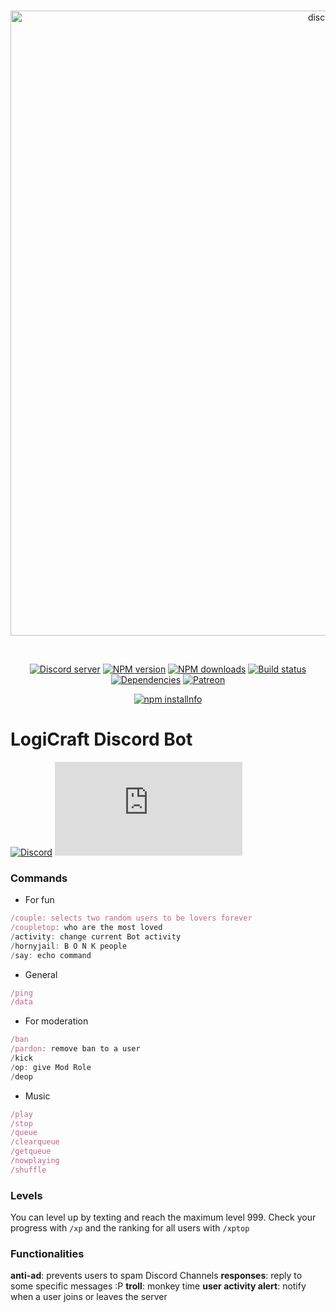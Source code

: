 <div align="center">
  <br />
  <p>
    <a href="https://discord.gg/mv684bdpwp"><img src="https://imgur.com/gallery/qwtQFvF" width="1000" alt="discord.js" /></a>
  </p>
  <br />
  <p>
    <a href="https://discord.gg/djs"><img src="https://img.shields.io/discord/222078108977594368?color=7289da&logo=discord&logoColor=white" alt="Discord server" /></a>
    <a href="https://www.npmjs.com/package/discord.js"><img src="https://img.shields.io/npm/v/discord.js.svg?maxAge=3600" alt="NPM version" /></a>
    <a href="https://www.npmjs.com/package/discord.js"><img src="https://img.shields.io/npm/dt/discord.js.svg?maxAge=3600" alt="NPM downloads" /></a>
    <a href="https://github.com/discordjs/discord.js/actions"><img src="https://github.com/discordjs/discord.js/workflows/Testing/badge.svg" alt="Build status" /></a>
    <a href="https://david-dm.org/discordjs/discord.js"><img src="https://img.shields.io/david/discordjs/discord.js.svg?maxAge=3600" alt="Dependencies" /></a>
    <a href="https://www.patreon.com/discordjs"><img src="https://img.shields.io/badge/donate-patreon-F96854.svg" alt="Patreon" /></a>
  </p>
  <p>
    <a href="https://nodei.co/npm/discord.js/"><img src="https://nodei.co/npm/discord.js.png?downloads=true&stars=true" alt="npm installnfo" /></a>
  </p>
</div>

# LogiCraft Discord Bot

[![Discord](https://img.shields.io/discord/666295714724446209?label=LogiCraftSMP&logo=discord)](https://discord.gg/mv684bdpwp)
[![DiscordJS](https://img.shields.io/npm/v/discord.js)](https://github.com/discordjs/discord.js/)

### Commands

- For fun

```js
/couple: selects two random users to be lovers forever
/coupletop: who are the most loved
/activity: change current Bot activity
/hornyjail: B O N K people
/say: echo command
```

- General

```js
/ping
/data
```

- For moderation

```js
/ban
/pardon: remove ban to a user
/kick
/op: give Mod Role
/deop
```

- Music

```js
/play
/stop
/queue
/clearqueue
/getqueue
/nowplaying
/shuffle
```

### Levels

You can level up by texting and reach the maximum level 999. Check your progress with `/xp` and the ranking for all users with `/xptop`

### Functionalities

**anti-ad**: prevents users to spam Discord Channels
**responses**: reply to some specific messages :P
**troll**: monkey time
**user activity alert**: notify when a user joins or leaves the server
